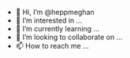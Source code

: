 - 👋 Hi, I’m @heppmeghan
- 👀 I’m interested in ...
- 🌱 I’m currently learning ...
- 💞️ I’m looking to collaborate on ...
- 📫 How to reach me ...

<!---
heppmeghan/heppmeghan is a ✨ special ✨ repository because its `README.md` (this file) appears on your GitHub profile.
You can click the Preview link to take a look at your changes.
--->
